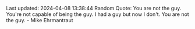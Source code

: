 Last updated: 2024-04-08 13:38:44
Random Quote: You are not the guy. You're not capable of being the guy. I had a guy but now I don't. You are not the guy. - Mike Ehrmantraut